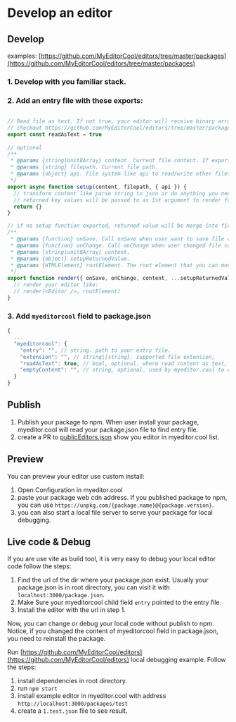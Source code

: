 # Develop an editor

## Develop

examples: [https://github.com/MyEditorCool/editors/tree/master/packages](https://github.com/MyEditorCool/editors/tree/master/packages)

### 1. Develop with you familiar stack.

### 2. Add an entry file with these exports:

```javascript

// Read file as text. If not true, your editor will receive binary array as content.
// checkout https://github.com/MyEditorCool/editors/tree/master/packages/imageEditor for binary content example.
export const readAsText = true
 
// optional
/**
 * @params {string|Unit8Array} content. Current file content. If export readAsText = true, type will be string, otherwise Unit8Array
 * @params {string} filepath. Current file path.
 * @params {object} api. File system like api to read/write other files. Checkout https://github.com/MyEditorCool/editors/tree/master/packages/erEditor for example.
 */
export async function setup(content, filepath, { api }) {
  // transform content like parse string to json or do anything you need.
  // returned key values will be passed to as 1st argument to render function
  return {}
}

// if no setup function exported, returned value will be merge into first argument. 
/**
 * @params {function} onSave. Call onSave when user want to save file content: onSave(newContent).
 * @params {function} onChange. Call onChange when user changed file content.
 * @params {string|unit8Array} content.
 * @params {object} setupReturnedValue.
 * @params {HTMLElement} rootElement. The root element that you can mount your editor.
 */
export function render({ onSave, onChange, content, ...setupReturnedValue}, rootElement) {
  // render your editor like:
  // render(<Editor />, rootElement)
}
```

### 3. Add `myeditorcool` field to package.json

```javascript
{
  ...
  "myeditorcool": {
    "entry": "", // string. path to your entry file.
    "extension": "", // string|[string]. supported file extension,
    "readAsText": true, // bool, optional. where read content as text,
    "emptyContent": "", // string, optional. used by myeditor.cool to create new file.
  }
}
```

## Publish

1. Publish your package to npm. When user install your package, myeditor.cool will read your package.json file to find entry file.
2. create a PR to [publicEditors.json](https://github.com/MyEditorCool/editors/blob/master/publicEditors.json) show you editor in myeditor.cool list.

## Preview

You can preview your editor use custom install:

1. Open Configuration in myeditor.cool
2. paste your package web cdn address. If you published package to npm, you can use `https://unpkg.com/{package.name}@{package.version}`.
3. you can also start a local file server to serve your package for local debugging. 

## Live code & Debug

If you are use vite as build tool, it is very easy to debug your local editor code follow the steps:
1. Find the url of the dir where your package.json exist. Usually your package.json is in root directory, you can visit it with `localhost:3000/package.json`.
2. Make Sure your myeditorcool child field `entry` pointed to the entry file.
3. Install the editor with the url in step 1.

Now, you can change or debug your local code without publish to npm. 
Notice, if you changed the content of myeditorcool field in package.json, you need to reinstall the package.  

Run [https://github.com/MyEditorCool/editors](https://github.com/MyEditorCool/editors) local debugging example. Follow the steps:
1. install dependencies in root directory.
2. run `npm start`
3. install example editor in myeditor.cool with address `http://localhost:3000/packages/test`
4. create a `1.test.json` file to see result.
 
